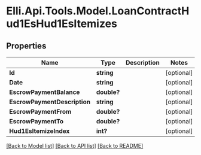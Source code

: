 # Elli.Api.Tools.Model.LoanContractHud1EsHud1EsItemizes
## Properties

Name | Type | Description | Notes
------------ | ------------- | ------------- | -------------
**Id** | **string** |  | [optional] 
**Date** | **string** |  | [optional] 
**EscrowPaymentBalance** | **double?** |  | [optional] 
**EscrowPaymentDescription** | **string** |  | [optional] 
**EscrowPaymentFrom** | **double?** |  | [optional] 
**EscrowPaymentTo** | **double?** |  | [optional] 
**Hud1EsItemizeIndex** | **int?** |  | [optional] 

[[Back to Model list]](../README.md#documentation-for-models) [[Back to API list]](../README.md#documentation-for-api-endpoints) [[Back to README]](../README.md)

